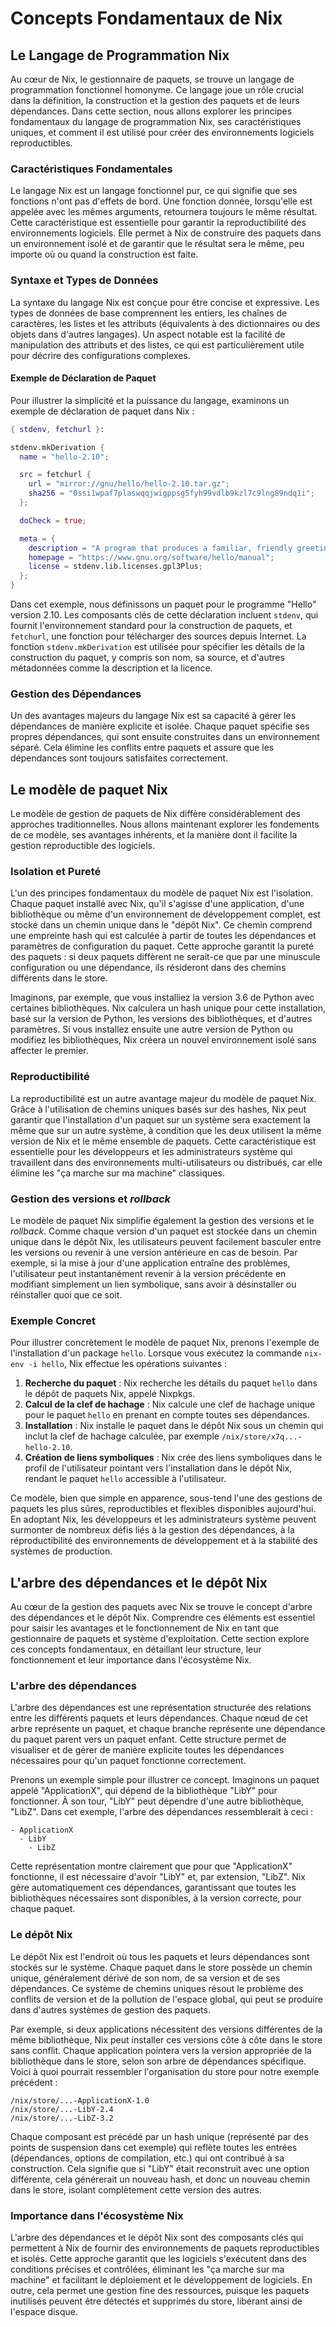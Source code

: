 # Concepts Fondamentaux de Nix

## Le Langage de Programmation Nix

Au cœur de Nix, le gestionnaire de paquets, se trouve un langage de programmation fonctionnel homonyme. Ce langage joue un rôle crucial dans la définition, la construction et la gestion des paquets et de leurs dépendances. Dans cette section, nous allons explorer les principes fondamentaux du langage de programmation Nix, ses caractéristiques uniques, et comment il est utilisé pour créer des environnements logiciels reproductibles.

### Caractéristiques Fondamentales

Le langage Nix est un langage fonctionnel pur, ce qui signifie que ses fonctions n'ont pas d'effets de bord. Une fonction donnée, lorsqu'elle est appelée avec les mêmes arguments, retournera toujours le même résultat. Cette caractéristique est essentielle pour garantir la reproductibilité des environnements logiciels. Elle permet à Nix de construire des paquets dans un environnement isolé et de garantir que le résultat sera le même, peu importe où ou quand la construction est faite.

### Syntaxe et Types de Données

La syntaxe du langage Nix est conçue pour être concise et expressive. Les types de données de base comprennent les entiers, les chaînes de caractères, les listes et les attributs (équivalents à des dictionnaires ou des objets dans d'autres langages). Un aspect notable est la facilité de manipulation des attributs et des listes, ce qui est particulièrement utile pour décrire des configurations complexes.

#### Exemple de Déclaration de Paquet

Pour illustrer la simplicité et la puissance du langage, examinons un exemple de déclaration de paquet dans Nix :

```nix
{ stdenv, fetchurl }:

stdenv.mkDerivation {
  name = "hello-2.10";

  src = fetchurl {
    url = "mirror://gnu/hello/hello-2.10.tar.gz";
    sha256 = "0ssi1wpaf7plaswqqjwigppsg5fyh99vdlb9kzl7c9lng89ndq1i";
  };

  doCheck = true;

  meta = {
    description = "A program that produces a familiar, friendly greeting";
    homepage = "https://www.gnu.org/software/hello/manual";
    license = stdenv.lib.licenses.gpl3Plus;
  };
}
```

Dans cet exemple, nous définissons un paquet pour le programme "Hello" version 2.10. Les composants clés de cette déclaration incluent `stdenv`, qui fournit l'environnement standard pour la construction de paquets, et `fetchurl`, une fonction pour télécharger des sources depuis Internet. La fonction `stdenv.mkDerivation` est utilisée pour spécifier les détails de la construction du paquet, y compris son nom, sa source, et d'autres métadonnées comme la description et la licence.

### Gestion des Dépendances

Un des avantages majeurs du langage Nix est sa capacité à gérer les dépendances de manière explicite et isolée. Chaque paquet spécifie ses propres dépendances, qui sont ensuite construites dans un environnement séparé. Cela élimine les conflits entre paquets et assure que les dépendances sont toujours satisfaites correctement.


## Le modèle de paquet Nix

Le modèle de gestion de paquets de Nix diffère considérablement des approches traditionnelles. Nous allons maintenant explorer les fondements de ce modèle, ses avantages inhérents, et la manière dont il facilite la gestion reproductible des logiciels.

### Isolation et Pureté

L'un des principes fondamentaux du modèle de paquet Nix est l'isolation. Chaque paquet installé avec Nix, qu'il s'agisse d'une application, d'une bibliothèque ou même d'un environnement de développement complet, est stocké dans un chemin unique dans le "dépôt Nix". Ce chemin comprend une empreinte hash qui est calculée à partir de toutes les dépendances et paramètres de configuration du paquet. Cette approche garantit la pureté des paquets : si deux paquets diffèrent ne serait-ce que par une minuscule configuration ou une dépendance, ils résideront dans des chemins différents dans le store.

Imaginons, par exemple, que vous installiez la version 3.6 de Python avec certaines bibliothèques. Nix calculera un hash unique pour cette installation, basé sur la version de Python, les versions des bibliothèques, et d'autres paramètres. Si vous installez ensuite une autre version de Python ou modifiez les bibliothèques, Nix créera un nouvel environnement isolé sans affecter le premier.

### Reproductibilité

La reproductibilité est un autre avantage majeur du modèle de paquet Nix. Grâce à l'utilisation de chemins uniques basés sur des hashes, Nix peut garantir que l'installation d'un paquet sur un système sera exactement la même que sur un autre système, à condition que les deux utilisent la même version de Nix et le même ensemble de paquets. Cette caractéristique est essentielle pour les développeurs et les administrateurs système qui travaillent dans des environnements multi-utilisateurs ou distribués, car elle élimine les "ça marche sur ma machine" classiques.

### Gestion des versions et *rollback*

Le modèle de paquet Nix simplifie également la gestion des versions et le *rollback*. Comme chaque version d'un paquet est stockée dans un chemin unique dans le dépôt Nix, les utilisateurs peuvent facilement basculer entre les versions ou revenir à une version antérieure en cas de besoin. Par exemple, si la mise à jour d'une application entraîne des problèmes, l'utilisateur peut instantanément revenir à la version précédente en modifiant simplement un lien symbolique, sans avoir à désinstaller ou réinstaller quoi que ce soit.

### Exemple Concret

Pour illustrer concrètement le modèle de paquet Nix, prenons l'exemple de l'installation d'un package `hello`. Lorsque vous exécutez la commande `nix-env -i hello`, Nix effectue les opérations suivantes :

1. **Recherche du paquet** : Nix recherche les détails du paquet `hello` dans le dépôt de paquets Nix, appelé Nixpkgs.
2. **Calcul de la clef de hachage** : Nix calcule une clef de hachage unique pour le paquet `hello` en prenant en compte toutes ses dépendances.
3. **Installation** : Nix installe le paquet dans le dépôt Nix sous un chemin qui inclut la clef de hachage calculée, par exemple `/nix/store/x7q...-hello-2.10`.
4. **Création de liens symboliques** : Nix crée des liens symboliques dans le profil de l'utilisateur pointant vers l'installation dans le dépôt Nix, rendant le paquet `hello` accessible à l'utilisateur.

Ce modèle, bien que simple en apparence, sous-tend l'une des gestions de paquets les plus sûres, reproductibles et flexibles disponibles aujourd'hui. En adoptant Nix, les développeurs et les administrateurs système peuvent surmonter de nombreux défis liés à la gestion des dépendances, à la réproductibilité des environnements de développement et à la stabilité des systèmes de production.

## L'arbre des dépendances et le dépôt Nix

Au cœur de la gestion des paquets avec Nix se trouve le concept d'arbre des dépendances et le dépôt Nix. Comprendre ces éléments est essentiel pour saisir les avantages et le fonctionnement de Nix en tant que gestionnaire de paquets et système d'exploitation. Cette section explore ces concepts fondamentaux, en détaillant leur structure, leur fonctionnement et leur importance dans l'écosystème Nix.

### L'arbre des dépendances

L'arbre des dépendances est une représentation structurée des relations entre les différents paquets et leurs dépendances. Chaque nœud de cet arbre représente un paquet, et chaque branche représente une dépendance du paquet parent vers un paquet enfant. Cette structure permet de visualiser et de gérer de manière explicite toutes les dépendances nécessaires pour qu'un paquet fonctionne correctement.

Prenons un exemple simple pour illustrer ce concept. Imaginons un paquet appelé "ApplicationX", qui dépend de la bibliothèque "LibY" pour fonctionner. À son tour, "LibY" peut dépendre d'une autre bibliothèque, "LibZ". Dans cet exemple, l'arbre des dépendances ressemblerait à ceci :

```
- ApplicationX
  - LibY
    - LibZ
```

Cette représentation montre clairement que pour que "ApplicationX" fonctionne, il est nécessaire d'avoir "LibY" et, par extension, "LibZ". Nix gère automatiquement ces dépendances, garantissant que toutes les bibliothèques nécessaires sont disponibles, à la version correcte, pour chaque paquet.

### Le dépôt Nix

Le dépôt Nix est l'endroit où tous les paquets et leurs dépendances sont stockés sur le système. Chaque paquet dans le store possède un chemin unique, généralement dérivé de son nom, de sa version et de ses dépendances. Ce système de chemins uniques résout le problème des conflits de version et de la pollution de l'espace global, qui peut se produire dans d'autres systèmes de gestion des paquets.

Par exemple, si deux applications nécessitent des versions différentes de la même bibliothèque, Nix peut installer ces versions côte à côte dans le store sans conflit. Chaque application pointera vers la version appropriée de la bibliothèque dans le store, selon son arbre de dépendances spécifique. Voici à quoi pourrait ressembler l'organisation du store pour notre exemple précédent :

```
/nix/store/...-ApplicationX-1.0
/nix/store/...-LibY-2.4
/nix/store/...-LibZ-3.2
```

Chaque composant est précédé par un hash unique (représenté par des points de suspension dans cet exemple) qui reflète toutes les entrées (dépendances, options de compilation, etc.) qui ont contribué à sa construction. Cela signifie que si "LibY" était reconstruit avec une option différente, cela générerait un nouveau hash, et donc un nouveau chemin dans le store, isolant complètement cette version des autres.

### Importance dans l'écosystème Nix

L'arbre des dépendances et le dépôt Nix sont des composants clés qui permettent à Nix de fournir des environnements de paquets reproductibles et isolés. Cette approche garantit que les logiciels s'exécutent dans des conditions précises et contrôlées, éliminant les "ça marche sur ma machine" et facilitant le déploiement et le développement de logiciels. En outre, cela permet une gestion fine des ressources, puisque les paquets inutilisés peuvent être détectés et supprimés du store, libérant ainsi de l'espace disque.
